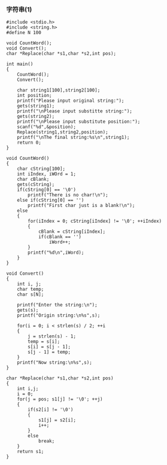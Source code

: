 ### 字符串(1) ###

	#include <stdio.h>
    #include <string.h>
    #define N 100
    
    void CountWord();
    void Convert();
    char *Replace(char *s1,char *s2,int pos);
    
    int main()
    {
        CountWord();
        Convert();
        
        char string1[100],string2[100];
        int position;
        printf("Please input original string:");
        gets(string1);
        printf("\nPlease input substitte string:");
        gets(string2);
        printf("\nPlease input substitute position:");
        scanf("%d",&position);
        Replace(string1,string2,position);
        printf("\nThe final string:%s\n",string1);
        return 0;
    }
    
    void CountWord()
    {
        char cString[100];
        int iIndex, iWOrd = 1;
        char cBlank;
        gets(cString);
        if(cString[0] == '\0')
            printf("There is no char!\n");
        else if(cString[0] == '')
            printf("First char just is a blank!\n");
        else
        {
            for(iIndex = 0; cString[iIndex] != '\0'; ++iIndex)
            {
                cBlank = cString[iIndex];
                if(cBlank == '')
                    iWord++;
            }
            printf("%d\n",iWord);
        }
    }
    
    void Convert()
    {
        int i, j;
        char temp;
        char s[N];
        
        printf("Enter the string:\n");
        gets(s);
        printf("Origin string:\n%s",s);
        
        for(i = 0; i < strlen(s) / 2; ++i
        {
            j = strlen(s) - 1;
            temp = s[i];
            s[i] = s[j - 1];
            s[j - 1] = temp;
        }
        printf("Now string:\n%s",s);
    }
    
    char *Replace(char *s1,char *s2,int pos)
    {
        int i,j;
        i = 0;
        for(j = pos; s1[j] != '\0'; ++j)
        {
            if(s2[i] != '\0')
            {
                s1[j] = s2[i];
                i++;
            }
            else
                break;
        }   
        return s1;
    }
    
    
    
    
